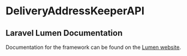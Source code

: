 # DeliveryAddressKeeperAPI

## Laravel Lumen Documentation

Documentation for the framework can be found on the [Lumen website](https://lumen.laravel.com/docs).
